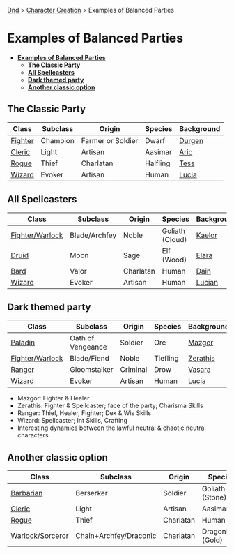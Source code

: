 [Dnd](./readme.md) > [Character Creation](./character-creation.md) > Examples of Balanced Parties

# **Examples of Balanced Parties**

- [**Examples of Balanced Parties**](#examples-of-balanced-parties)
  - [**The Classic Party**](#the-classic-party)
  - [**All Spellcasters**](#all-spellcasters)
  - [**Dark themed party**](#dark-themed-party)
  - [**Another classic option**](#another-classic-option)

## **The Classic Party**

| Class                                                              | Subclass | Origin            | Species  | Background                                                            |
| ------------------------------------------------------------------ | -------- | ----------------- | -------- | --------------------------------------------------------------------- |
| [Fighter](./2024_rules/Character_Examples/DnD_2024_PC_Fighter.pdf) | Champion | Farmer or Soldier | Dwarf    | [Durgen](./2024_rules/Character_Examples/DnD_2024_PC_Fighter_Male.md) |
| [Cleric](./2024_rules/Character_Examples/DnD_2024_PC_Cleric.pdf)   | Light    | Artisan           | Aasimar  | [Aric](./2024_rules/Character_Examples/DnD_2024_PC_Cleric_Male.md)    |
| [Rogue](./2024_rules/Character_Examples/DnD_2024_PC_Rogue.pdf)     | Thief    | Charlatan         | Halfling | [Tess](./2024_rules/Character_Examples/DnD_2024_PC_Rogue_Female.md)   |
| [Wizard](./2024_rules/Character_Examples/DnD_2024_PC_Wizrard.pdf)  | Evoker   | Artisan           | Human    | [Lucia](./2024_rules/Character_Examples/DnD_2024_PC_Wizard_Female.md) |

## **All Spellcasters**

| Class                                                                                    | Subclass      | Origin    | Species         | Background                                                                     |
| ---------------------------------------------------------------------------------------- | ------------- | --------- | --------------- | ------------------------------------------------------------------------------ |
| [Fighter/Warlock](./2024_rules/Character_Examples/DnD_2024_PC_Warlock-Blade-Archfey.pdf) | Blade/Archfey | Noble     | Goliath (Cloud) | [Kaelor](./2024_rules/Character_Examples/DnD_2024_PC_Warlock-Blade-Archfey.md) |
| [Druid](./2024_rules/Character_Examples/DnD_2024_PC_Druid.pdf)                           | Moon          | Sage      | Elf (Wood)      | [Elara](./2024_rules/Character_Examples/DnD_2024_PC_Druid_Female.md)           |
| [Bard](./2024_rules/Character_Examples/DnD_2024_PC_Bard.pdf)                             | Valor         | Charlatan | Human           | [Dain](./2024_rules/Character_Examples/DnD_2024_PC_Bard_Male.md)               |
| [Wizard](./2024_rules/Character_Examples/DnD_2024_PC_Wizrard.pdf)                        | Evoker        | Artisan   | Human           | [Lucian](./2024_rules/Character_Examples/DnD_2024_PC_Wizard_Male.md)           |

## **Dark themed party**

| Class                                                                                  | Subclass          | Origin   | Species  | Background                                                                     |
| -------------------------------------------------------------------------------------- | ----------------- | -------- | -------- | ------------------------------------------------------------------------------ |
| [Paladin](./2024_rules/Character_Examples/DnD_2024_PC_Paladin.pdf)                     | Oath of Vengeance | Soldier  | Orc      | [Mazgor](./2024_rules/Character_Examples/DnD_2024_PC_Paladin_Male.md)          |
| [Fighter/Warlock](./2024_rules/Character_Examples/DnD_2024_PC_Warlock-Blade-Fiend.pdf) | Blade/Fiend       | Noble    | Tiefling | [Zerathis](./2024_rules/Character_Examples/DnD_2024_PC_Warlock-Blade-Fiend.md) |
| [Ranger](./2024_rules/Character_Examples/DnD_2024_PC_Ranger.pdf)                       | Gloomstalker      | Criminal | Drow     | [Vasara](./2024_rules/Character_Examples/DnD_2024_PC_Ranger_Female.md)         |
| [Wizard](./2024_rules/Character_Examples/DnD_2024_PC_Wizrard.pdf)                      | Evoker            | Artisan  | Human    | [Lucia](./2024_rules/Character_Examples/DnD_2024_PC_Wizard_Female.md)          |

- Mazgor: Fighter & Healer
- Zerathis: Fighter & Spellcaster; face of the party; Charisma Skills
- Ranger: Thief, Healer, Fighter; Dex & Wis Skills
- Wizard: Spellcaster; Int Skills, Crafting
- Interesting dynamics between the lawful neutral & chaotic neutral characters

## **Another classic option**

| Class                                                                       | Subclass               | Origin    | Species           | Background                                                               |
| --------------------------------------------------------------------------- | ---------------------- | --------- | ----------------- | ------------------------------------------------------------------------ |
| [Barbarian](./2024_rules/Character_Examples/DnD_2024_PC_Barbarian.pdf)      | Berserker              | Soldier   | Goliath (Stone)   | [Garra](./2024_rules/Character_Examples/DnD_2024_PC_Barbarian_Female.md) |
| [Cleric](./2024_rules/Character_Examples/DnD_2024_PC_Cleric.pdf)            | Light                  | Artisan   | Aasimar           | [Aria](./2024_rules/Character_Examples/DnD_2024_PC_Cleric_Female.md)     |
| [Rogue](./2024_rules/Character_Examples/DnD_2024_PC_Thief.pdf)              | Thief                  | Charlatan | Human             | [Finnrick](./2024_rules/Character_Examples/DnD_2024_PC_Rogue_Male.md)    |
| [Warlock/Sorceror](./2024_rules/Character_Examples/DnD_2024_PC_Sorlock.pdf) | Chain+Archfey/Draconic | Charlatan | Dragonborn (Gold) | [Zyra](./2024_rules/Character_Examples/DnD_2024_PC_Sorlock_Female.md)    |
